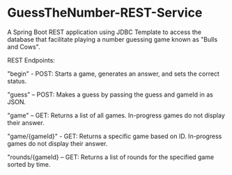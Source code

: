 # GuessTheNumber-REST-Service
A Spring Boot REST application using JDBC Template to access the database that facilitate playing a number guessing game known as "Bulls and Cows".

REST Endpoints:

"begin" - POST: Starts a game, generates an answer, and sets the correct status.

"guess" – POST: Makes a guess by passing the guess and gameId in as JSON.

"game" – GET: Returns a list of all games. In-progress games do not display their answer.

"game/{gameId}" - GET: Returns a specific game based on ID. In-progress games do not display their answer.

"rounds/{gameId} – GET: Returns a list of rounds for the specified game sorted by time.

